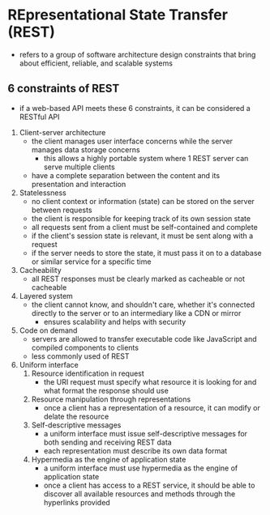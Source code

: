 # REpresentational State Transfer (REST)
- refers to a group of software architecture design constraints that bring about efficient, reliable, and scalable systems
## 6 constraints of REST
- if a web-based API meets these 6 constraints, it can be considered a RESTful API
1. Client-server architecture
    - the client manages user interface concerns while the server manages data storage concerns
      - this allows a highly portable system where 1 REST server can serve multiple clients
    - have a complete separation between the content and its presentation and interaction
2. Statelessness
    - no client context or information (state) can be stored on the server between requests
    - the client is responsible for keeping track of its own session state
    - all requests sent from a client must be self-contained and complete
    - if the client's session state is relevant, it must be sent along with a request
    - if the server needs to store the state, it must pass it on to a database or similar service for a specific time
3. Cacheability
    - all REST responses must be clearly marked as cacheable or not cacheable
4. Layered system
    - the client cannot know, and shouldn't care, whether it's connected directly to the server or to an intermediary like a CDN or mirror
      - ensures scalability and helps with security
5. Code on demand
    - servers are allowed to transfer executable code like JavaScript and compiled components to clients
    - less commonly used of REST
6. Uniform interface
    1. Resource identification in request
        - the URI request must specify what resource it is looking for and what format the response should use
    2. Resource manipulation through representations
        - once a client has a representation of a resource, it can modify or delate the resource
    3. Self-descriptive messages
        - a uniform interface must issue self-descriptive messages for both sending and receiving REST data
        - each representation must describe its own data format
    4. Hypermedia as the engine of application state
        - a uniform interface must use hypermedia as the engine of application state
        - once a client has access to a REST service, it should be able to discover all available resources and methods through the hyperlinks provided
 
